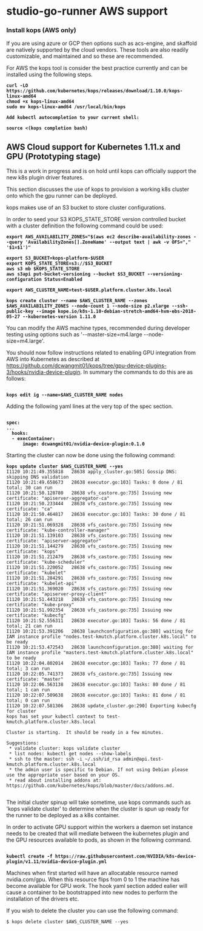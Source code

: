 # studio-go-runner AWS support

### Install kops (AWS only)

If you are using azure or GCP then options such as acs-engine, and skaffold are natively supported by the cloud vendors.  These tools are also readily customizable, and maintained and so these are recommended.

For AWS the kops tool is consider the best practice currently and can be installed using the following steps.

<pre><code><b>curl -LO https://github.com/kubernetes/kops/releases/download/1.10.0/kops-linux-amd64
chmod +x kops-linux-amd64
sudo mv kops-linux-amd64 /usr/local/bin/kops

Add kubectl autocompletion to your current shell:

source <(kops completion bash)
</b></code></pre>

## AWS Cloud support for Kubernetes 1.11.x and GPU (Prototyping stage)

This is a work in progress and is on hold until kops can officially support the new k8s plugin driver features.

This section discusses the use of kops to provision a working k8s cluster onto which the gpu runner can be deployed.

kops makes use of an S3 bucket to store cluster configurations.

In order to seed your S3 KOPS_STATE_STORE version controlled bucket with a cluster definition the following command could be used:

<pre><code><b>export AWS_AVAILABILITY_ZONES="$(aws ec2 describe-availability-zones --query 'AvailabilityZones[].ZoneName' --output text | awk -v OFS="," '$1=$1')"

export S3_BUCKET=kops-platform-$USER
export KOPS_STATE_STORE=s3://$S3_BUCKET
aws s3 mb $KOPS_STATE_STORE
aws s3api put-bucket-versioning --bucket $S3_BUCKET --versioning-configuration Status=Enabled

export AWS_CLUSTER_NAME=test-$USER.platform.cluster.k8s.local

kops create cluster --name $AWS_CLUSTER_NAME --zones $AWS_AVAILABILITY_ZONES --node-count 1 --node-size p2.xlarge --ssh-public-key --image kope.io/k8s-1.10-debian-stretch-amd64-hvm-ebs-2018-05-27 --kubernetes-version 1.11.0
</b></code></pre>

You can modify the AWS machine types, recommended during developer testing using options such as '--master-size=m4.large --node-size=m4.large'.

You should now follow instructions related to enabling GPU integration from AWS into Kubernetes as described at https://github.com/dcwangmit01/kops/tree/gpu-device-plugins-3/hooks/nvidia-device-plugin.  In summary the commands to do this are as follows:

<pre><code><b>
kops edit ig --name=$AWS_CLUSTER_NAME nodes
</b></code></pre>

Adding the following yaml lines at the very top of the spec section.

<pre><code><b>
spec:
...
  hooks:
  - execContainer:
      image: dcwangmit01/nvidia-device-plugin:0.1.0
</b></code></pre>

Starting the cluster can now be done using the following command:

<pre><code><b>kops update cluster $AWS_CLUSTER_NAME --yes</b>
I1120 10:21:49.355818   28638 apply_cluster.go:505] Gossip DNS: skipping DNS validation
I1120 10:21:49.658673   28638 executor.go:103] Tasks: 0 done / 81 total; 30 can run
I1120 10:21:50.128780   28638 vfs_castore.go:735] Issuing new certificate: "apiserver-aggregator-ca"
I1120 10:21:50.233444   28638 vfs_castore.go:735] Issuing new certificate: "ca"
I1120 10:21:50.464817   28638 executor.go:103] Tasks: 30 done / 81 total; 26 can run
I1120 10:21:51.069328   28638 vfs_castore.go:735] Issuing new certificate: "kube-controller-manager"
I1120 10:21:51.139103   28638 vfs_castore.go:735] Issuing new certificate: "apiserver-aggregator"
I1120 10:21:51.144279   28638 vfs_castore.go:735] Issuing new certificate: "kops"
I1120 10:21:51.212479   28638 vfs_castore.go:735] Issuing new certificate: "kube-scheduler"
I1120 10:21:51.220052   28638 vfs_castore.go:735] Issuing new certificate: "kubelet"
I1120 10:21:51.284291   28638 vfs_castore.go:735] Issuing new certificate: "kubelet-api"
I1120 10:21:51.369020   28638 vfs_castore.go:735] Issuing new certificate: "apiserver-proxy-client"
I1120 10:21:51.443218   28638 vfs_castore.go:735] Issuing new certificate: "kube-proxy"
I1120 10:21:51.992354   28638 vfs_castore.go:735] Issuing new certificate: "kubecfg"
I1120 10:21:52.556311   28638 executor.go:103] Tasks: 56 done / 81 total; 21 can run
I1120 10:21:53.391206   28638 launchconfiguration.go:380] waiting for IAM instance profile "nodes.test-kmutch.platform.cluster.k8s.local" to be ready
I1120 10:21:53.472543   28638 launchconfiguration.go:380] waiting for IAM instance profile "masters.test-kmutch.platform.cluster.k8s.local" to be ready
I1120 10:22:04.802014   28638 executor.go:103] Tasks: 77 done / 81 total; 3 can run
I1120 10:22:05.741373   28638 vfs_castore.go:735] Issuing new certificate: "master"
I1120 10:22:06.563138   28638 executor.go:103] Tasks: 80 done / 81 total; 1 can run
I1120 10:22:07.509638   28638 executor.go:103] Tasks: 81 done / 81 total; 0 can run
I1120 10:22:07.581306   28638 update_cluster.go:290] Exporting kubecfg for cluster
kops has set your kubectl context to test-kmutch.platform.cluster.k8s.local

Cluster is starting.  It should be ready in a few minutes.

Suggestions:
 * validate cluster: kops validate cluster
 * list nodes: kubectl get nodes --show-labels
 * ssh to the master: ssh -i ~/.ssh/id_rsa admin@api.test-kmutch.platform.cluster.k8s.local
 * the admin user is specific to Debian. If not using Debian please use the appropriate user based on your OS.
 * read about installing addons at: https://github.com/kubernetes/kops/blob/master/docs/addons.md.

</code></pre>

The initial cluster spinup will take sometime, use kops commands such as 'kops validate cluster' to determine when the cluster is spun up ready for the runner to be deployed as a k8s container.

In order to activate GPU support within the workers a daemon set instance needs to be created that will mediate between the kubernetes plugin and the GPU resources available to pods, as shown in the following command.

<pre><code><b>
kubectl create -f https://raw.githubusercontent.com/NVIDIA/k8s-device-plugin/v1.11/nvidia-device-plugin.yml
</b></code></pre>

Machines when first started will have an allocatable resource named nvidia.com/gpu.  When this resource flips from 0 to 1 the machine has become available for GPU work.  The hook yaml section added ealier will cause a container to be bootstrapped into new nodes to perform the installation of the drivers etc.

If you wish to delete the cluster you can use the following command:

```
$ kops delete cluster $AWS_CLUSTER_NAME --yes
```
